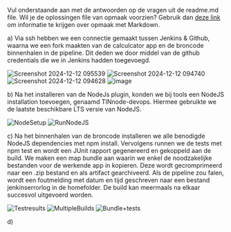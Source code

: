 Vul onderstaande aan met de antwoorden op de vragen uit de readme.md file. Wil je de oplossingen file van opmaak voorzien? Gebruik dan [deze link](https://github.com/adam-p/markdown-here/wiki/Markdown-Cheatsheet) om informatie te krijgen over
opmaak met Markdown.


a) 
Via ssh hebben we een connectie gemaakt tussen Jenkins & Github, waarna we een fork maakten van de calculcator app en de broncode binnenhalen in de pipeline.
Dit deden we door middel van de github credentials die we in Jenkins hadden toegevoegd.


![Screenshot 2024-12-12 095539](https://github.com/user-attachments/assets/127eff32-12ec-414d-9e41-0dcb53389662)
![Screenshot 2024-12-12 094740](https://github.com/user-attachments/assets/b94935c0-ba20-4797-bcfc-b447955cd4c4)
![Screenshot 2024-12-12 094628](https://github.com/user-attachments/assets/cf482dff-cb79-48bf-9e4a-8332d636c3cf)
![image](https://github.com/user-attachments/assets/4c35c08b-0437-4f27-ba16-ee1dd4a7d0d8)


b)
Na het installeren van de NodeJs plugin, konden we bij tools een NodeJS installation toevoegen, genaamd TINnode-devops.
Hiermee gebruikte we de laatste beschikbare LTS versie van NodeJS.

![NodeSetup](https://github.com/user-attachments/assets/7136df6a-ce0f-475d-9984-09e6d00ec719)
![RunNodeJS](https://github.com/user-attachments/assets/38c4ace3-c959-4feb-b136-7e34eddce33c)


c)
Na het binnenhalen van de broncode installeren we alle benodigde NodeJS dependencies met npm install.
Vervolgens runnen we de tests met npm test en wordt een JUnit rapport gegenereerd en gekoppeld aan de build.
We maken een map bundle aan waarin we enkel de noodzakelijke bestanden voor de werkende app in kopieren.
Deze wordt gecromprimeerd naar een .zip bestand en als artifact gearchiveerd.
Als de pipeline zou falen, wordt een foutmelding met datum en tijd geschreven naar een bestand jenkinserrorlog in de homefolder.
De build kan meermaals na elkaar succesvol uitgevoerd worden.

![Testresults](https://github.com/user-attachments/assets/a7dd64fd-be25-4c89-9c87-87358e36a60c)
![MultipleBuilds](https://github.com/user-attachments/assets/5bd7124c-cf13-4f64-afbb-3a1e2595cc39)
![Bundle+tests](https://github.com/user-attachments/assets/0b3b4248-fb69-47f7-a5b7-f9f6beb198d0)



d)

